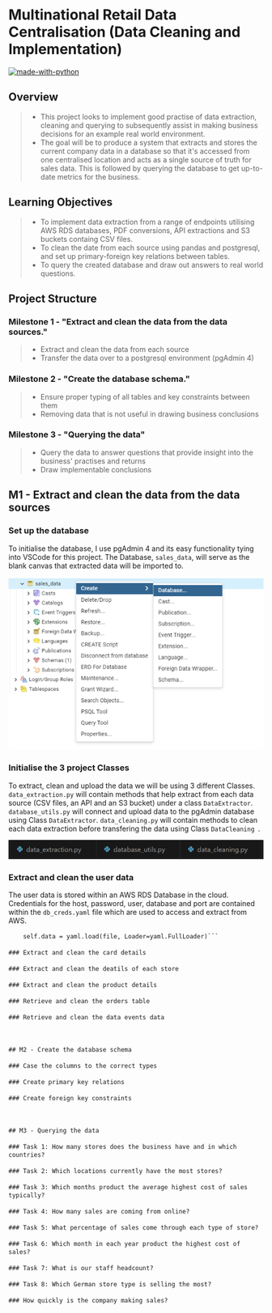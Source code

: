 # Multinational Retail Data Centralisation (Data Cleaning and Implementation)

[![made-with-python](https://img.shields.io/badge/Made%20with-Python-1f425f.svg)](https://www.python.org/)

## Overview 
> - This project looks to implement good practise of data extraction, cleaning and querying to subsequently assist in making business decisions for an example real world environment.
> - The goal will be to produce a system that extracts and stores the current company data in a database so that it's accessed from one centralised location and acts as a single source of truth for sales data. This is followed by querying the database to get up-to-date metrics for the business.

## Learning Objectives
> - To implement data extraction from a range of endpoints utilising AWS RDS databases, PDF conversions, API extractions and S3 buckets containg CSV files.
> - To clean the date from each source using pandas and postgresql, and set up primary-foreign key relations between tables.
> - To query the created database and draw out answers to real world questions.

## Project Structure

### Milestone 1 - "Extract and clean the data from the data sources."
> - Extract and clean the data from each source
> - Transfer the data over to a postgresql environment (pgAdmin 4)

### Milestone 2 - "Create the database schema."
> - Ensure proper typing of all tables and key constraints between them
> - Removing data that is not useful in drawing business conclusions

### Milestone 3 - "Querying the data"
> - Query the data to answer questions that provide insight into the business' practises and returns
> - Draw implementable conclusions

## M1 - Extract and clean the data from the data sources

### Set up the database

To initialise the database, I use pgAdmin 4 and its easy functionality tying into VSCode for this project. The Database, ```sales_data```, will serve as the blank canvas that extracted data will be imported to. 

![InitialiseDatabase](/images/setting_up_database.png)

### Initialise the 3 project Classes

To extract, clean and upload the data we will be using 3 different Classes. ```data_extraction.py``` will contain methods that help extract from each data source (CSV files, an API and an S3 bucket) under a class ```DataExtractor```. ```database_utils.py``` will connect and upload data to the pgAdmin database using Class ```DataExtractor```. ```data_cleaning.py``` will contain methods to clean each data extraction before transfering the data using Class ```DataCleaning ```.

![ThreeClasses](/images/three_classes.png)

### Extract and clean the user data

The user data is stored within an AWS RDS Database in the cloud. Credentials for the host, password, user, database and port are contained within the ```db_creds.yaml``` file which are used to access and extract from AWS. 

```with open('db_creds.yaml', 'r') as file:
    self.data = yaml.load(file, Loader=yaml.FullLoader)```

### Extract and clean the card details

### Extract and clean the deatils of each store

### Extract and clean the product details

### Retrieve and clean the orders table

### Retrieve and clean the data events data



## M2 - Create the database schema

### Case the columns to the correct types

### Create primary key relations

### Create foreign key constraints



## M3 - Querying the data

### Task 1: How many stores does the business have and in which countries?

### Task 2: Which locations currently have the most stores?

### Task 3: Which months product the average highest cost of sales typically?

### Task 4: How many sales are coming from online?

### Task 5: What percentage of sales come through each type of store?

### Task 6: Which month in each year product the highest cost of sales?

### Task 7: What is our staff headcount?

### Task 8: Which German store type is selling the most?

### How quickly is the company making sales?
